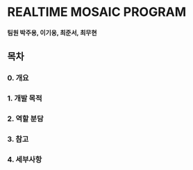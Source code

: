 REALTIME MOSAIC PROGRAM
==============================
#### 팀원   박주용, 이기웅, 최준서, 최무현

## 목차

### 0. 개요


### 1. 개발 목적


### 2. 역할 분담


### 3. 참고


### 4. 세부사항

